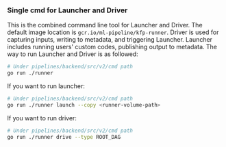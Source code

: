 ### Single cmd for Launcher and Driver

This is the combined command line tool for Launcher and Driver. The default image location is `gcr.io/ml-pipeline/kfp-runner`.
Driver is used for capturing inputs, writing to metadata, and triggering Launcher.
Launcher includes running users' custom codes, publishing output to metadata.
The way to run Launcher and Driver is as followed:

```bash
# Under pipelines/backend/src/v2/cmd path
go run ./runner
```

If you want to run launcher:

```bash
# Under pipelines/backend/src/v2/cmd path
go run ./runner launch --copy <runner-volume-path>
```

If you want to run driver:

```bash
# Under pipelines/backend/src/v2/cmd path
go run ./runner drive --type ROOT_DAG
```
